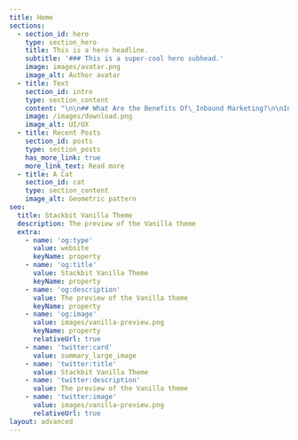 ```yaml
---
title: Home
sections:
  - section_id: hero
    type: section_hero
    title: This is a hero headline.
    subtitle: '### This is a super-cool hero subhead.'
    image: images/avatar.png
    image_alt: Author avatar
  - title: Text
    section_id: intro
    type: section_content
    content: "\n\n## What Are the Benefits Of\_Inbound Marketing?\n\nIntroverted marketing is always\ntrying to find the right customers for the business and then turn them into\nloyal customers by establishing deep communication and creating\npleasure.\_Most traditional marketing methods have lost their effectiveness\nand do not motivate modern customers enough.\n\nThat is why introverted marketing\nhas become more and more popular in recent years than it was yesterday, and it\nis trying to solve the problems of traditional methods well by providing\nup-to-date solutions.\n\n\n\nThe idea of ​​introverted marketing\nis to sell something without \"selling\"!\_In fact, your customers\nwill buy your product because of their needs.\_The importance of this issue\nbecomes clear when you know that in today's world, people are no longer looking\nto buy a product!\_Rather, our goal in purchasing any product is to gain a\nnew \"experience\".\n\nIn introverted marketing, we provide\nonly the information our audience needs, and this helps our brand grow and our\nbusiness to be recognized as a thoughtful leader in the minds of the audience.\n\nWhat\nAre The Differences Between Introverted And Extroverted Marketing?\n\n[Introverted\nmarketing](http://ec2-3-90-209-53.compute-1.amazonaws.com/what-are-the-benefits-of-inbound-marketing/) is completely customer oriented.\_In this way, all the\ninformation that consumers need to make the right decision is made available to\nthem.\_In traditional or extrovert marketing, the focus is on \"what\nyour business is selling\".\n\nBut in\_extrovert marketing, it\nis about \"what your business identity is and why it sells such a product\nor service.\"\n\nIn fact, traditional marketing,\nunlike introverted marketing, is sales-oriented.\_Instead of focusing on\nthe customer's needs and talking about his needs, he explains the features of\nhis product.\n\nThis fundamental difference has made\ntraditional marketing much more expensive.\_In introverted marketing,\nrelying on creativity, effort and continuity and publishing content that offers\ngood value to people, organic customer attraction is done at a lower cost.\n\nFlywheel\nin Inbound Marketing\n\nIn inbound marketing, instead of\nusing a sales funnel, a flywheel is used.\_In this way, customers and\naudiences will not interact with your business just once.\_Because they enter\nthe circle and become loyal customers.\_These loyal customers will somehow\nact as your company's new marketers and bring more people into the\ncircle.\_The faster the wheel spins, the faster your business will grow.\nThe wheel consists of three parts: attraction, interaction and pleasure\n\nAttraction\nstrategy\n\nThis step depends a lot on the\nproduction and distribution of effective content.\_The attraction stage can\nalso be defined as the audience access stage.\_To do this, you need to\ngenerate content distributions such as blog posts and social media\nposts.\_Note that this content must provide \"value\" to the\naudience.\_For example, you need to show how your product solves a specific\nproblem for your audience.\_If you want to be more effective at this stage\n(in the digital world), it is better to consider a\_suitable\_content\nmarketing\_strategy\_and SEO for your content.\n\nInteraction\nStrategy\n\nThe engagement phase is when you\nneed to build a lasting, long-term relationship with your audience.\_In\nother words, you need to interact with your audience in such a way that they\nthemselves seek to maintain and continue to communicate with\nyou.\_Therefore, it is good to show them the value that your business can\ngive to the audience.\_To have a successful engagement strategy, ‌ Focus on\ncustomer service and sales.\_Listen to customers' problems and make sure\nyou always sell the solution to the problem instead of selling it.\n\nPleasure\nStrategy\n\nThe pleasure phase ensures that\ncustomers will remain happy and satisfied for a long time after purchasing from\nyour business.\_At this stage, you and your team members should become\nconsultants who are ready to help and guide clients at any time.\_The\npleasure phase, which is a kind of customer support phase, can take about six\nmonths.\_At this stage you should record the customer experience in using\nthe product / service, get feedback from them and try to solve their\nproblems.\_The use of chatbots and social networks is recommended for this\nstep.\n\nWhat\nIs the Difference Between Introverted Marketing and Content Marketing?\n\n[Inbound\nmarketing and content marketing](https://targetedwebtraffic.medium.com/what-are-the-benefits-of-inbound-marketing-8a8d552cde84) both rely on content production,\nappropriate distribution and distribution, and ultimately its effectiveness on\nthe audience.\_Both methods try to get the right and needed content to the\naudience instead of besieging them with lots of ads and useless\ncontent.\_However, inbound marketing and content marketing cannot be\nconsidered synonymous.\n\nContent marketing is a subset of\ninbound marketing.\_Because Inbound does not only use content to help\ncustomers;\_Rather, they are a collection of works that form an inbound\nmarketing.\_However, content marketing serves as the lifeblood of inbound\nmarketing.\_An artery without which inbound marketing no longer makes\nsense.\n\nWhat is the difference between\nintroverted marketing and digital and internet marketing?\n\nAbduction marketing is born at the\nheart of digital and internet marketing.\_However, you should not assume\nthat inbound marketing methods are limited to the digital world.\_Inbound\nmarketing is a philosophy that can be used in all aspects of\nmarketing.\_For example, if you want to inform your services by printing\nand distributing brochures, you can do so both inbound and outbound.\n\nWhen you randomly distribute a\nbrochure or tract on the street to everyone, you are actually doing extroverted\nmarketing;\_But when you distribute the brochure in a place related to your\nservices (for example, distributing the brochure of the front care center in a\nclinic), your method will be closer to introverted marketing.\n\n## Principles Of Inbound Marketing\n\n1-\nThe audience\n\nHaving information from your\naudience is your first and most important principle and tool in introverted\nmarketing.\n\nBut\nwho is the audience?\n\nEveryone your company / business\ninteracts with, including blog readers, social media followers, customers,\npartners and even company employees, is an audience.\_In inbound marketing,\nthe audience list is not limited to just a few names and their contact\ninformation;\_Rather, each name represents an individual who is individually\nvaluable and with whom you must have a lasting relationship.\_Remember that\nin introverted marketing, everything revolves around the customer.\n\nA complete list of audiences lets\nyou know who you are serving, thus identifying the needs of each person (or\ngroup of people) individually.\_Of course, keep in mind that having a\ncontact list does not mean that you have a lot of confusing information, and\nyou have to separate and record useful information from them.\_For example,\nif you are a shampoo company, it would be very helpful to categorize your\naudience by gender.\_Because this way you can email information about men's\nand women's shampoos separately for each person.\_But if you work in\nanother field such as education, another category such as age and level of education\nmay come in handy instead of gender.\n\n2-\_Customer\_persona\n\nIn addition to knowing who you are\nin a relationship with, you need to know who you want to be in a relationship\nwith.\_For example, you want to increase your website traffic, but you will\nnot need a lot of irrelevant visitors!\_Instead, you need people who are\nright and relevant to your work to come to the website and read your\ncontent.\_Those who will be your first leads and eventually your satisfied\ncustomers.\n\nThese right people form the customer\npersona: The customer persona is the semi-imaginary character or characters\nthat represent your ideal customers, and you build them based on real\ninformation and your own assumptions.\_Some of the persona information is\nobtained by researching and analyzing the information of those who are\ncurrently your customers.\_This concept in inbound marketing helps you to\nput yourself in the audience's shoes, assess their needs and produce content for\nthem in the same way.\n\n3-\nCustomer travel\n\nCustomer travel is a process that we\nhave all experienced as customers of different brands.\_This concept\nactually represents the process by which the person is attracted to your\nbusiness and ultimately makes the purchase.\_The customer journey consists\nof three main stages. 1- Awareness stage:\_It is the time when a person\nbecomes aware of his problem and seeks a solution for it.\n\n2- Consideration stage:\_In this\nstage, the person reaches several solutions and service providers to solve his\nproblem.\n\n3- Decision making: The\_stage\nin which a person chooses one of the solutions and service / product providers\nto solve his problem.\n\nYour customers may reach your\nwebsite in any of these three steps.\_Your job is to prepare the right content\nfor each stage.\n\n4-\nContent\n\nAs mentioned earlier, a successful\ninbound marketing strategy requires appropriate content.\_In other words,\ninbound marketing is the right content + the right context for that\ncontent.\_Blog posts, videos, webinars, podcasts, social media posts, گی are all content that your audience will\nreach at every stage of inbound marketing.\_Content production field is\nactually the people for whom you produce content, and you have to choose the\nright content for them.\_For example, someone who has been buying your\ncustomer's shoes will probably find the marketing talk irrelevant to your\nwebsite.\n\n5-\nDetermining the goal\n\nHas my inbound marketing strategy\nbeen successful?\_What should I optimize for the next marketing\nperiod?\_How did my audience sign up for a webinar?\_Has my website\ntraffic growth been good?\n\nIf you do not know what your goal of\nintroverted marketing is, you will never be able to answer these questions\nproperly.\_Goal setting is one of the most important principles of\nintroverted marketing and without it your strategy and all your efforts will be\nmeaningless.\_You need to set different time periods with specific goals\nfor yourself, and at the end of each period, measure your success in different\nways.\_SEO rank, the performance of landing pages in attracting the\naudience, the click-through rate of emails, the amount of interaction on social\nnetworks, and. Each are one of these methods.\_But you should be careful\nnot to limit yourself to just one method.\_For example, reaching 1000 comments\non Instagram is good, but it is not a sign of success.\_It is true that\nyour post has been viewed at least 1000 times, but are all the 1000 people who\nleft comments for you customers?\n\nLearn\nMore About Introverted Marketing Methods\n\nIntroverted marketing has made it\npossible to better introduce businesses in the spaces where your customers are\nmost present and involved.\_In order to use this marketing method to\nestablish a closer relationship with your customers in each of the stages of\nattraction, interaction and pleasure, it is necessary to know more about the\ndifferent marketing strategies at each stage of the cycle.\_In the\nfollowing, we will introduce these methods:\n\nAttraction\nTools In Introverted Marketing\n\nYou can use the following tools to\nattract more customers through introverted marketing:\n\nBlogging is an effective way\n\nBlogging is one of the most\neffective ways to attract users and good sales leads.\_In this way, you\nhave to focus on producing content that answers all the potential questions of\nyour potential customers.\n\n### Search Engine Optimization (SEO), Content Needs To Be Seen\n\nSEO (search engine optimization) is\na very important tool in the world of introverted marketing.\_This tool\nhelps you get your message across to your potential customers through search\nengines.\n\nThe fact is that just producing good\ncontent and answering customer questions is not enough.\_Because if you do\nnot use SEO tools, you will receive less attention in search engines and\npractically your good content will not reach the audience!\_Therefore, you\nshould pay special attention to this tool.\n\nVideos with amazing effect\n\nIn order for more visitors to enter\nyour site, you need to make the best use of different types of videos.\_You\ncan make videos about tips for using different products, videos about\n\"how\" to do different things for your customers, or any other idea\nthat adds value to your audience.\n\nAny video that can have a chance to\nbe seen on social media and reach your right audience.\_We need to remind\nyou not to forget the magic tool of call-to-action in any content, including\nvideo content - or inviting the audience to accompany you in doing something.\n\nInstagram\nMarketing, The Key to Success\n\nSocial media is one of the most\nimportant part of success in introverted marketing.\_Meanwhile, Instagram\nhas a special place as the most popular social network in Iran.\_Instagram\nmarketing is\_a good platform in which to use all the inbound marketing\nstrategies and get good results.\_Especially since the new Instagram\nalgorithm also works based on the philosophy of inbound marketing!\n\nTargeted\nAdvertising\n\nDo not use search engine advertising\nor social media marketing to attract more visitors to your site.\_In doing\nvarious ads, you need to make sure that the content of the ad is fully\noptimized to attract the right audience.\n\nInteraction\ntools in introverted marketing\n\nIn the interaction phase, there are\nseveral ways to better interact with customers, which are introduced in the\nfollowing:\n\nStandard\nforms, a platform for interaction\n\nUsing standard information forms on\nlanding pages is one of the best ways to turn leads into a customer.\_In\npresenting these forms, optimizing the content and simplifying them as much as\npossible for accurate communication with the customer is very important.\n\nAs mentioned, the purpose of these\nforms is to obtain sufficient information from the audience in order to send\nmore information and the tools they need.\_Doing so will ultimately lead to\ndeeper communication and interaction between you and them through this low-cost\nand effective method.\n\nEmail\nMarketing Is An Important And Efficient Way\n\nUsing email marketing is as\nimportant and effective as any other method.\_This tool allows more\naudiences to engage with your business environment and get closer.\_In\nemail marketing, personalize your messages as much as possible according to\nyour customers and audience to see the brilliant results of this method.\n\n### Dialogue-Based Marketing, Sparks More Communication\n\nProvide online chat or chat on your\nsite so you can spark more communication with your customers and\naudience.\_Close communication with the audience is the key to success in\nlong-term and better interaction, and the use of such tools has provided the\nground for such communication more than ever.\n\n### Fun Tools In Inbound Marketing\n\nSo far, we have briefly introduced\nthe tools of attraction and interaction.\_Now, we come to the part where we\ntalk about the middle ground in introverted marketing:\n\n### Smart Content, A Smart Way To Market\n\nSmart content is content that is\npersonalized according to the characteristics of the user who is viewing the\ncontent.\_This type of content is very attractive to users because of this\nprinciple of personalization and leads to their enjoyment.\n\nIn this way, you can consider your\ncustomer's taste and provide the right solution to your needs better and more\nefficiently than before.\_You can use this method to introduce your\nproducts, invite them to events, special offers and things like that.\n\nExample:\_When your main\naudience is children, you should use content types that are appropriate for\nthem.\_Use cheerful and attractive colors that attract their\nattention.\_Use childish illustrations instead of real graphics and photos,\nthe tone of your writing is not formal and…\n\n### Do Research And&#xA;Report, Pay More Attention To Customers\n\nDoing a variety of research will not\nonly help your market research, it will also remind your customers that you\ncare about them.\_Such research will help you understand how valuable you\nare to your customers and what improvements you need in your marketing plans.\n\nExample:\_Do various surveys,\nafter the purchase, ask the customer to comment on the quality of the product,\ndistribute questionnaires from time to time and ask customers what they think\nyour new products should meet.\n\n### Examining Social Feedback Is A Way To Assess Customer Needs\n\nWant to know exactly what your\ncustomers are looking for?\_Just ask!\_In addition, evaluating user\nbehavior in social spaces helps you understand what customers are looking for\nand respond to their needs.\n\nExample:\_Read and respond to\naudience comments carefully.\_Pay special attention to dissatisfied\ncustomers and stay calm in dealing with them.\n\nIntroverted marketing is a modern\nmarketing method in which the business goal is not just to sell a product or\nservice.\_Rather, the goal is to solve the audience's problems.\_By\ndoing this, your customers will become loyal customers.\_Content marketing\nis the most important part of introverted marketing.\_By producing content,\nyou attract the audience and turn them into customers by giving valuable\ninformation.\_After the purchase, you should always be a consultant and\naccountable to your customers so that they interact with you and enjoy.\n\nSource: [Real Human Website Traffic](https://www.targetedwebtraffic.com/)\n\n\_![](https://www.seo25.com/wp-content/uploads/2020/06/63801-engine-search-business-marketing-digital-optimization-advertising.png)\n"
    image: /images/download.png
    image_alt: UI/UX
  - title: Recent Posts
    section_id: posts
    type: section_posts
    has_more_link: true
    more_link_text: Read more
  - title: A Cat
    section_id: cat
    type: section_content
    image_alt: Geometric pattern
seo:
  title: Stackbit Vanilla Theme
  description: The preview of the Vanilla theme
  extra:
    - name: 'og:type'
      value: website
      keyName: property
    - name: 'og:title'
      value: Stackbit Vanilla Theme
      keyName: property
    - name: 'og:description'
      value: The preview of the Vanilla theme
      keyName: property
    - name: 'og:image'
      value: images/vanilla-preview.png
      keyName: property
      relativeUrl: true
    - name: 'twitter:card'
      value: summary_large_image
    - name: 'twitter:title'
      value: Stackbit Vanilla Theme
    - name: 'twitter:description'
      value: The preview of the Vanilla theme
    - name: 'twitter:image'
      value: images/vanilla-preview.png
      relativeUrl: true
layout: advanced
---
```

